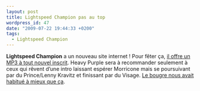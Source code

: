 ```yaml
---
layout: post
title: Lightspeed Champion pas au top
wordpress_id: 47
date: "2009-07-22 19:44:33 +0200"
tags:
  - Lightspeed Champion
---
```


**Lightspeed Champion** a un nouveau site internet ! Pour fêter ça, [il offre un
MP3 à tout nouvel inscrit][1]. Heavy Purple sera à recommander seulement à ceux
qui rêvent d’une intro laissant espérer Morricone mais se poursuivant par du
Prince/Lenny Kravitz et finissant par du Visage. [Le bougre nous avait habitué à
mieux que ça][i1].

[i1]: https://www.deadrooster.org/lightspeed-champion-inrocks-indie-club/
[1]:
  https://web.archive.org/web/20090718100338/http://www.lightspeedchampion.com/profiles/blogs/welcome-all-im-almost-a-real

